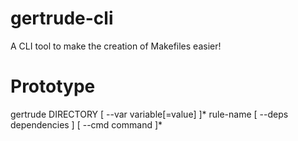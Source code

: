 # gertrude-cli
A CLI tool to make the creation of Makefiles easier!

# Prototype
gertrude DIRECTORY [ --var variable[=value] ]* rule-name [ --deps dependencies ] [ --cmd command ]*
